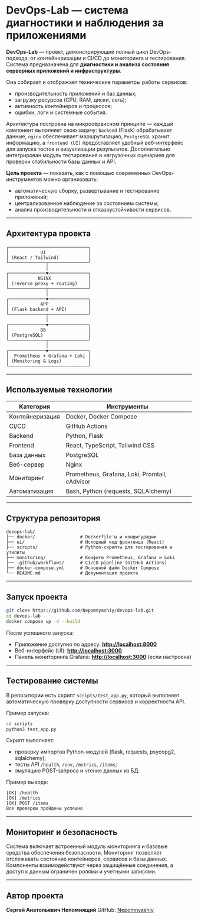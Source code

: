 # DevOps-Lab — система диагностики и наблюдения за приложениями

**DevOps-Lab** — проект, демонстрирующий полный цикл DevOps-подхода: от контейнеризации и CI/CD до мониторинга и тестирования.
Система предназначена для **диагностики и анализа состояния серверных приложений и инфраструктуры**.

Она собирает и отображает технические параметры работы сервисов:

* производительность приложений и баз данных;
* загрузку ресурсов (CPU, RAM, диски, сеть);
* активность контейнеров и процессов;
* ошибки, логи и системные события.

Архитектура построена на микросервисном принципе — каждый компонент выполняет свою задачу:
`backend` (Flask) обрабатывает данные, `nginx` обеспечивает маршрутизацию, `PostgreSQL` хранит информацию,
а `frontend (UI)` предоставляет удобный веб-интерфейс для запуска тестов и визуализации результатов.
Дополнительно интегрирован модуль тестирования и нагрузочных сценариев для проверки стабильности базы данных и API.

**Цель проекта** — показать, как с помощью современных DevOps-инструментов можно организовать:

* автоматическую сборку, развертывание и тестирование приложений;
* централизованное наблюдение за состоянием системы;
* анализ производительности и отказоустойчивости сервисов.

---

## Архитектура проекта

```text
┌──────────────────────────────┐
│            UI                │
│ (React / Tailwind)           │
└──────────────┬───────────────┘
               │
┌──────────────▼───────────────┐
│           NGINX              │
│ (reverse proxy + routing)    │
└──────────────┬───────────────┘
               │
┌──────────────▼───────────────┐
│            APP               │
│ (Flask backend + API)        │
└──────────────┬───────────────┘
               │
┌──────────────▼───────────────┐
│            DB                │
│ (PostgreSQL)                 │
└──────────────┬───────────────┘
               │
┌──────────────▼───────────────┐
│  Prometheus + Grafana + Loki │
│ (Monitoring & Logs)          │
└──────────────────────────────┘
```

---

## Используемые технологии

| Категория       | Инструменты                                   |
| --------------- | --------------------------------------------- |
| Контейнеризация | Docker, Docker Compose                        |
| CI/CD           | GitHub Actions                                |
| Backend         | Python, Flask                                 |
| Frontend        | React, TypeScript, Tailwind CSS               |
| База данных     | PostgreSQL                                    |
| Веб-сервер      | Nginx                                         |
| Мониторинг      | Prometheus, Grafana, Loki, Promtail, cAdvisor |
| Автоматизация   | Bash, Python (requests, SQLAlchemy)           |

---

## Структура репозитория

```text
devops-lab/
├── docker/                 # Dockerfile'ы и конфигурации
├── ui/                     # Исходный код фронтенда (React)
├── scripts/                # Python-скрипты для тестирования и утилиты
├── monitoring/             # Конфиги Prometheus, Grafana и Loki
├── .github/workflows/      # CI/CD pipeline (GitHub Actions)
├── docker-compose.yml      # Основной файл Docker Compose
└── README.md               # Документация проекта
```

---

## Запуск проекта

```bash
git clone https://github.com/Nepomnyashiy/devops-lab.git
cd devops-lab
docker compose up -d --build
```

После успешного запуска:

* Приложение доступно по адресу: **[http://localhost:8000](http://localhost:8000)**
* Веб-интерфейс (UI): **[http://localhost:3000](http://localhost:3000)**
* Панель мониторинга Grafana: **[http://localhost:3000](http://localhost:3000)** (если настроена)

---

## Тестирование системы

В репозитории есть скрипт `scripts/test_app.py`, который выполняет автоматическую проверку доступности сервисов и корректности API.

Пример запуска:

```bash
cd scripts
python3 test_app.py
```

Скрипт выполняет:

* проверку импортов Python-модулей (flask, requests, psycopg2, sqlalchemy);
* тесты API `/health`, `/env`, `/metrics`, `/items`;
* эмуляцию POST-запроса и чтение данных из БД.

Пример вывода:

```
[OK] /health
[OK] /metrics
[OK] POST /items
Все проверки пройдены успешно
```

---

## Мониторинг и безопасность

Система включает встроенный модуль мониторинга и базовые средства обеспечения безопасности.
Мониторинг позволяет отслеживать состояние контейнеров, сервисов и базы данных.
Компоненты взаимодействуют через защищённые соединения, а доступ к данным ограничен ролями и учетными записями.

---

## Автор проекта

**Сергей Анатольевич Непомнящий**
GitHub: [Nepomnyashiy](https://github.com/Nepomnyashiy)

